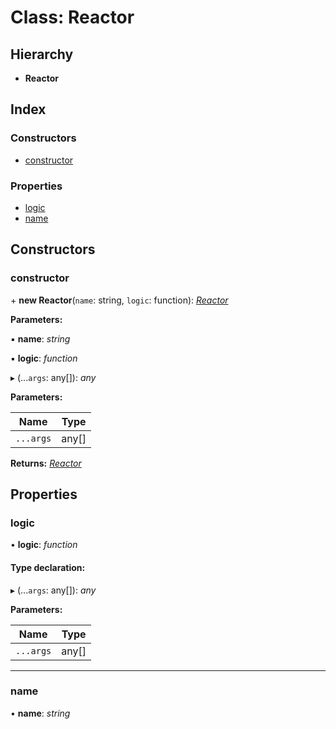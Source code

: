 
# Class: Reactor

## Hierarchy

* **Reactor**

## Index

### Constructors

* [constructor](_fake_reactor_.reactor.md#constructor)

### Properties

* [logic](_fake_reactor_.reactor.md#logic)
* [name](_fake_reactor_.reactor.md#name)

## Constructors

###  constructor

\+ **new Reactor**(`name`: string, `logic`: function): *[Reactor](_fake_reactor_.reactor.md)*

**Parameters:**

▪ **name**: *string*

▪ **logic**: *function*

▸ (...`args`: any[]): *any*

**Parameters:**

Name | Type |
------ | ------ |
`...args` | any[] |

**Returns:** *[Reactor](_fake_reactor_.reactor.md)*

## Properties

###  logic

• **logic**: *function*

#### Type declaration:

▸ (...`args`: any[]): *any*

**Parameters:**

Name | Type |
------ | ------ |
`...args` | any[] |

___

###  name

• **name**: *string*
